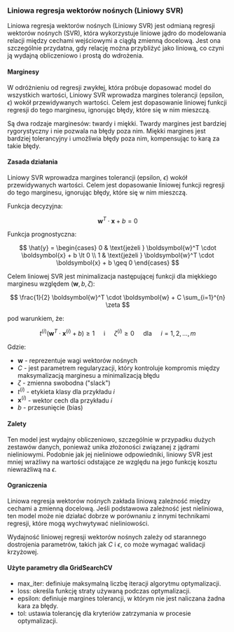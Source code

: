 ### Liniowa regresja wektorów nośnych (Liniowy SVR)

Liniowa regresja wektorów nośnych (Liniowy SVR) jest odmianą regresji wektorów nośnych (SVR), która wykorzystuje liniowe jądro do modelowania relacji między cechami wejściowymi a ciągłą zmienną docelową. Jest ona szczególnie przydatna, gdy relację można przybliżyć jako liniową, co czyni ją wydajną obliczeniowo i prostą do wdrożenia.

#### Marginesy
W odróżnieniu od regresji zwykłej, która próbuje dopasować model do wszystkich wartości, Liniowy SVR wprowadza margines tolerancji (epsilon, $\epsilon$) wokół przewidywanych wartości. Celem jest dopasowanie liniowej funkcji regresji do tego marginesu, ignorując błędy, które się w nim mieszczą.

Są dwa rodzaje marginesów: twardy i miękki. 
Twardy margines jest bardziej rygorystyczny i nie pozwala na błędy poza nim. Miękki margines jest bardziej tolerancyjny i umożliwia błędy poza nim, kompensując to karą za takie błędy.

#### Zasada działania
Liniowy SVR wprowadza margines tolerancji (epsilon, $\epsilon$) wokół przewidywanych wartości. Celem jest dopasowanie liniowej funkcji regresji do tego marginesu, ignorując błędy, które się w nim mieszczą.

Funkcja decyzyjna:

$$
\boldsymbol{w}^T \cdot \boldsymbol{x} + b = 0
$$


Funkcja prognostyczna:

$$
\hat{y} = \begin{cases}
    0 & \text{jeżeli } \boldsymbol{w}^T \cdot \boldsymbol{x} + b \lt 0 \\
    1 & \text{jeżeli } \boldsymbol{w}^T \cdot \boldsymbol{x} + b \geq 0
\end{cases}
$$


Celem liniowej SVR jest minimalizacja następującej funkcji dla miękkiego marginesu względem $( \boldsymbol{w},b,\zeta)$:

$$
\frac{1}{2} \boldsymbol{w}^T \cdot \boldsymbol{w} + C \sum_{i=1}^{n} \zeta
$$

pod warunkiem, że:

$$
t^{(i)}(\boldsymbol{w}^T \cdot \boldsymbol{x}^{(i)} + b) \geq 1 \quad \text{ i } \quad \zeta^{(i)} \geq 0 \quad \text{ dla } \quad i=1,2,\dots,m
$$

Gdzie:
- $\boldsymbol{w}$ - reprezentuje wagi wektorów nośnych
- $C$ - jest parametrem regularyzacji, który kontroluje kompromis między maksymalizacją marginesu a minimalizacją błędu
- $\zeta$ - zmienna swobodna ("slack")
- $t^{(i)}$ - etykieta klasy dla przykładu $i$
- $\boldsymbol{x}^{(i)}$ - wektor cech dla przykładu $i$
- $b$ - przesunięcie (bias)


#### Zalety
Ten model jest wydajny obliczeniowo, szczególnie w przypadku dużych zestawów danych, ponieważ unika złożoności związanej z jądrami nieliniowymi.
Podobnie jak jej nieliniowe odpowiedniki, liniowy SVR jest mniej wrażliwy na wartości odstające ze względu na jego funkcję kosztu niewrażliwą na $\epsilon$.

#### Ograniczenia
Liniowa regresja wektorów nośnych zakłada liniową zależność między cechami a zmienną docelową. Jeśli podstawowa zależność jest nieliniowa, ten model może nie działać dobrze w porównaniu z innymi technikami regresji, które mogą wychwytywać nieliniowości.

Wydajność liniowej regresji wektorów nośnych zależy od starannego dostrojenia parametrów, takich jak $C$ i $\epsilon$, co może wymagać walidacji krzyżowej.


#### Użyte parametry dla GridSearchCV
- max_iter: definiuje maksymalną liczbę iteracji algorytmu optymalizacji.
- loss:  określa funkcję straty używaną podczas optymalizacji.
- epsilon: definiuje margines tolerancji, w którym nie jest naliczana żadna kara za błędy.
- tol: ustawia tolerancję dla kryteriów zatrzymania w procesie optymalizacji.
